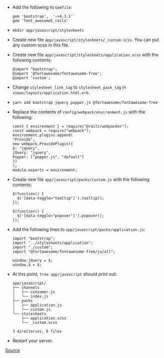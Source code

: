 - Add the following to `Gemfile`:
  ```
  gem 'bootstrap',  '~>4.3.1'`
  gem 'font_awesome5_rails'
  ```
- `mkdir app/javascript/stylesheets`
- Create new file `app/javascript/stylesheets/_custom.scss`. You can put any custom scss in this file. 
- Create new file `app/javascript/stylesheets/application.scss` with the following contents:
  ```
  @import "bootstrap";
  @import '@fortawesome/fontawesome-free';
  @import 'custom';
  ```
- Change `stylesheet_link_tag` to `stylesheet_pack_tag` in `views/layouts/application.html.erb`. 
- `yarn add bootstrap jquery popper.js @fortawesome/fontawesome-free`
- Replace the contents of `config/webpack/environment.js` with the following:
  ```
  const { environment } = require("@rails/webpacker");
  const webpack = require("webpack");
  environment.plugins.append(
  "Provide",
  new webpack.ProvidePlugin({
  $: "jquery",
  jQuery: "jquery",
  Popper: ["popper.js", "default"]
  })
  );
  module.exports = environment;
  ```
- Create new file `app/javascript/packs/custom.js` with the following contents:
  ```
  $(function() {
    $('[data-toggle="tooltip"]').tooltip();
  });
  
  $(function() {
    $('[data-toggle="popover"]').popover();
  });
  ```
- Add the following lines to `app/javascript/packs/application.js`: 
  ```
  import "bootstrap";
  import "../stylesheets/application";
  import "./custom";
  import "@fortawesome/fontawesome-free/js/all";
  
  window.jQuery = $;
  window.$ = $;
  ```

- At this point, `tree app/javascript` should print out:
  ```
  app/javascript/
  ├── channels
  │   ├── consumer.js
  │   └── index.js
  ├── packs
  │   ├── application.js
  │   └── custom.js
  └── stylesheets
      ├── application.scss
      └── _custom.scss
  
  3 directories, 6 files
  ```
- Restart your server.

[Source](https://hackernoon.com/integrate-bootstrap-4-and-font-awesome-5-in-rails-6-u87u32zd)
